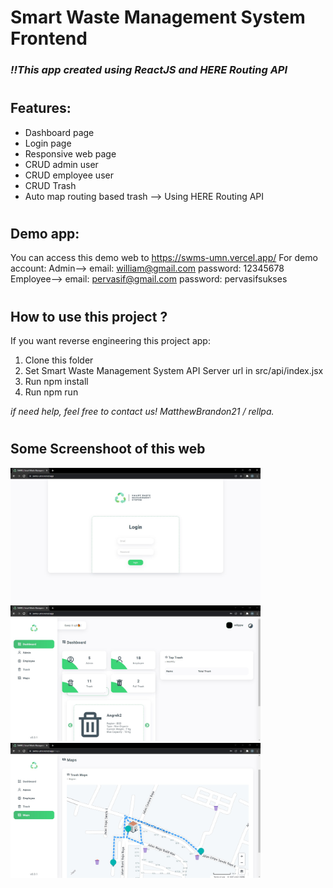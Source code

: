 # Smart Waste Management System Frontend
### <i>!!This app created using ReactJS and HERE Routing API</i>

#

## Features:
- Dashboard page
- Login page
- Responsive web page
- CRUD admin user
- CRUD employee user
- CRUD Trash
- Auto map routing based trash --> Using HERE Routing API

#

## Demo app:
You can access this demo web to https://swms-umn.vercel.app/
For demo account:
Admin--> email: william@gmail.com password: 12345678
Employee--> email: pervasif@gmail.com password: pervasifsukses

#

## How to use this project ?
If you want reverse engineering this project app:
1. Clone this folder
2. Set Smart Waste Management System API Server url in src/api/index.jsx
3. Run npm install
4. Run npm run

<i>if need help, feel free to contact us! MatthewBrandon21 / rellpa.</i>

#

## Some Screenshoot of this web
<p align="left">
  <img width="400" src="Images/Screenshot_1.jpg" />
  <img width="400" src="Images/Screenshot_2.jpg" />
  <img width="400" src="Images/Screenshot_5.jpg" />
</p>